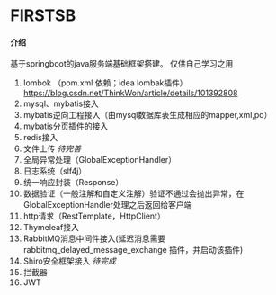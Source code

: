 # FIRSTSB

#### 介绍
基于springboot的java服务端基础框架搭建。
仅供自己学习之用

1. lombok （pom.xml 依赖；idea lombak插件）https://blog.csdn.net/ThinkWon/article/details/101392808
2. mysql、mybatis接入
3. mybatis逆向工程接入（由mysql数据库表生成相应的mapper,xml,po）
4. mybatis分页插件的接入
5. redis接入
6. 文件上传 *待完善*
7. 全局异常处理（GlobalExceptionHandler）
8. 日志系统（slf4j）
9. 统一响应封装（Response）
10. 数据验证（一般注解和自定义注解）验证不通过会抛出异常，在GlobalExceptionHandler处理之后返回给客户端
11. http请求（RestTemplate，HttpClient）
12. Thymeleaf接入
13. RabbitMQ消息中间件接入(延迟消息需要 rabbitmq_delayed_message_exchange 插件，并启动该插件)
14. Shiro安全框架接入 *待完成*
15. 拦截器 
16. JWT